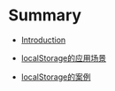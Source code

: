 # Summary

* [Introduction](README.md)  

* [localStorage的应用场景](001_WHY.md)  
* [localStorage的案例](002_WHY.md)